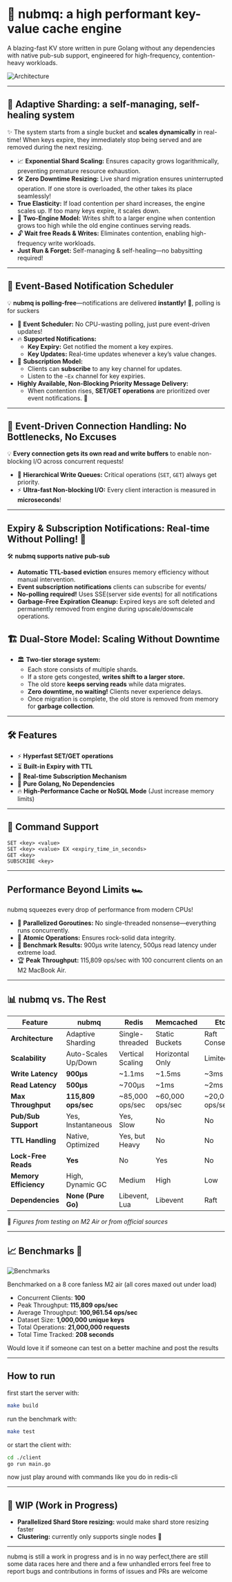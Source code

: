 # 🚀 nubmq: a high performant key-value cache engine

A blazing-fast KV store written in pure Golang without any dependencies with native pub-sub support, engineered for high-frequency, contention-heavy workloads.

![Architecture](https://raw.githubusercontent.com/nubskr/nubmq/master/assets/nubmq_new_.png)

---

## 🧩 Adaptive Sharding: a self-managing, self-healing system

✨ The system starts from a single bucket and **scales dynamically** in real-time! When keys expire, they immediately stop being served and are removed during the next resizing.

- 📈 **Exponential Shard Scaling:** Ensures capacity grows logarithmically, preventing premature resource exhaustion.
- 🛠️ **Zero Downtime Resizing:** Live shard migration ensures uninterrupted operation. If one store is overloaded, the other takes its place seamlessly!
- **True Elasticity:** If load contention per shard increases, the engine scales up. If too many keys expire, it scales down.
- 🚀 **Two-Engine Model:** Writes shift to a larger engine when contention grows too high while the old engine continues serving reads.
- 🔓 **Wait free Reads & Writes:** Eliminates contention, enabling high-frequency write workloads.
- **Just Run & Forget:** Self-managing & self-healing—no babysitting required!

---

## 🔔 Event-Based Notification Scheduler

💡 **nubmq is polling-free**—notifications are delivered **instantly!** 📨, polling is for suckers

- 🎯 **Event Scheduler:** No CPU-wasting polling, just pure event-driven updates!
- 🔥 **Supported Notifications:**
  - **Key Expiry:** Get notified the moment a key expires.
  - **Key Updates:** Real-time updates whenever a key’s value changes.
- 📡 **Subscription Model:**
  - Clients can **subscribe** to any key channel for updates.
  - Listen to the `~Ex` channel for key expiries.
- **Highly Available, Non-Blocking Priority Message Delivery:**
  - When contention rises, **SET/GET operations** are prioritized over event notifications. 🚦

---

## 🔗 Event-Driven Connection Handling: No Bottlenecks, No Excuses

💡 **Every connection gets its own read and write buffers** to enable non-blocking I/O across concurrent requests! 

- 🚦 **Hierarchical Write Queues:** Critical operations (`SET`, `GET`) always get priority.
- ⚡ **Ultra-fast Non-blocking I/O:** Every client interaction is measured in **microseconds**!

---

## Expiry & Subscription Notifications: Real-time Without Polling! 🚀

🛠️ **nubmq supports native pub-sub** 

- **Automatic TTL-based eviction** ensures memory efficiency without manual intervention.
- **Event subscription notifications** clients can subscribe for events/
- **No-polling required!** Uses SSE(server side events) for all notifications
- **Garbage-Free Expiration Cleanup:** Expired keys are soft deleted and permanently removed from engine during upscale/downscale operations.

## 🏗️ Dual-Store Model: Scaling Without Downtime

- 🏛️ **Two-tier storage system:**
  - Each store consists of multiple shards.
  - If a store gets congested, **writes shift to a larger store.** 
  - The old store **keeps serving reads** while data migrates.
  - **Zero downtime, no waiting!** Clients never experience delays.
  - Once migration is complete, the old store is removed from memory for **garbage collection**.

---

## 🛠 Features

- ⚡ **Hyperfast SET/GET operations** 
- ⏳ **Built-in Expiry with TTL** 
- 📡 **Real-time Subscription Mechanism** 
- 📝 **Pure Golang, No Dependencies** 
- 🔥 **High-Performance Cache or NoSQL Mode** (Just increase memory limits)

---

## 📝 Command Support 

```plaintext
SET <key> <value>
SET <key> <value> EX <expiry_time_in_seconds>
GET <key>
SUBSCRIBE <key>
```

---

## Performance Beyond Limits 🏎️

nubmq squeezes every drop of performance from modern CPUs!

- 🔄 **Parallelized Goroutines:** No single-threaded nonsense—everything runs concurrently.
- 🔗 **Atomic Operations:** Ensures rock-solid data integrity.
- 🚀 **Benchmark Results:** 900µs write latency, 500µs read latency under extreme load.
- 🏆 **Peak Throughput:** 115,809 ops/sec with 100 concurrent clients on an M2 MacBook Air.

---

## 📊 nubmq vs. The Rest

| Feature                | nubmq                 | Redis             | Memcached        | Etcd            |
|------------------------|----------------------|-------------------|-----------------|----------------|
| **Architecture**       | Adaptive Sharding   | Single-threaded  | Static Buckets  | Raft Consensus |
| **Scalability**        | Auto-Scales Up/Down | Vertical Scaling | Horizontal Only | Limited        |
| **Write Latency**      | **900µs**           | ~1.1ms           | ~1.5ms          | ~3ms           |
| **Read Latency**       | **500µs**           | ~700µs           | ~1ms            | ~2ms           |
| **Max Throughput**     | **115,809 ops/sec** | ~85,000 ops/sec  | ~60,000 ops/sec | ~20,000 ops/sec |
| **Pub/Sub Support**    | Yes, Instantaneous  | Yes, Slow        | No              | No             |
| **TTL Handling**       | Native, Optimized   | Yes, but Heavy   | No              | No             |
| **Lock-Free Reads**    | **Yes**             | No               | Yes             | No             |
| **Memory Efficiency**  | High, Dynamic GC    | Medium           | High            | Low            |
| **Dependencies**       | **None (Pure Go)**  | Libevent, Lua    | Libevent        | Raft           |

📌 *Figures from testing on M2 Air or from official sources*

---

## 📈 Benchmarks 🚀

![Benchmarks](https://raw.githubusercontent.com/nubskr/nubskr.github.io/f3db48f2c4e6ccb95a04a3348da79678d8ae579d/_posts/ThroughputBench.png)

Benchmarked on a 8 core fanless M2 air (all cores maxed out under load)

- Concurrent Clients: **100**
- Peak Throughput: **115,809 ops/sec**
- Average Throughput: **100,961.54 ops/sec**
- Dataset Size: **1,000,000 unique keys**
- Total Operations: **21,000,000 requests**
- Total Time Tracked: **208 seconds**

Would love it if someone can test on a better machine and post the results

---

## How to run

first start the server with:

```bash
make build
```

run the benchmark with:

```bash
make test
```

or start the client with:

```bash
cd ./client
go run main.go
```

now just play around with commands like you do in redis-cli

---

## 🔨 WIP (Work in Progress)

- **Parallelized Shard Store resizing:** would make shard store resizing faster
- **Clustering:** currently only supports single nodes 🤖

---

nubmq is still a work in progress and is in no way perfect,there are still some data races here and there and a few unhandled errors feel free to report bugs and contributions in forms of issues and PRs are welcome
